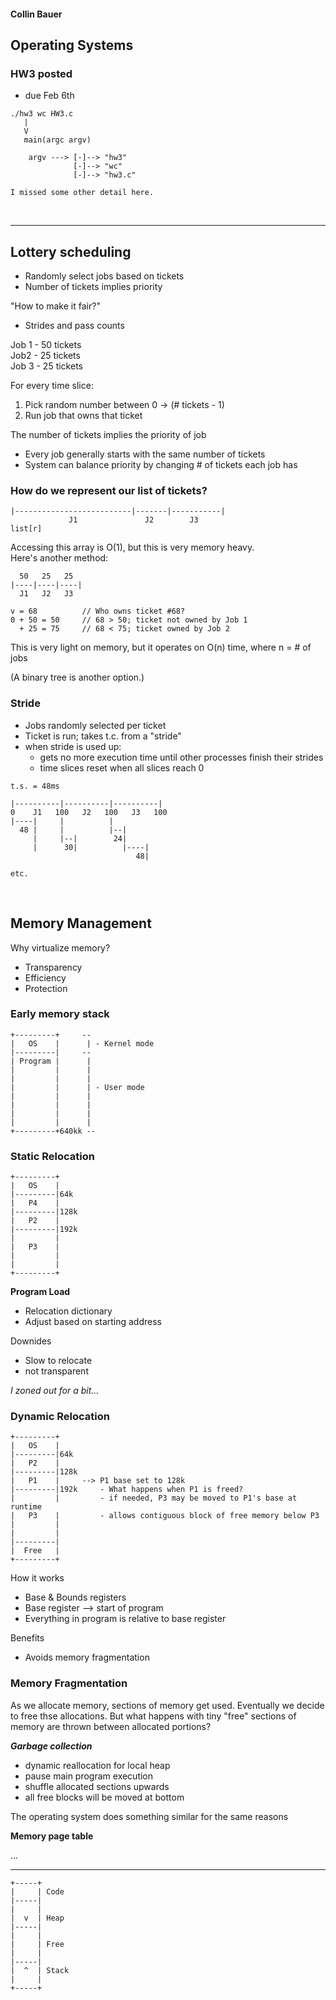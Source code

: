 #### Collin Bauer

## Operating Systems

### HW3 posted
- due Feb 6th

```
./hw3 wc HW3.c
   |
   V
   main(argc argv)

    argv ---> [-]--> "hw3"
              [-]--> "wc"
              [-]--> "hw3.c"

I missed some other detail here.
```

<br/>

---

## Lottery scheduling
- Randomly select jobs based on tickets
- Number of tickets implies priority

"How to make it fair?"
- Strides and pass counts

Job 1 - 50 tickets  
Job2 - 25 tickets  
Job 3 - 25 tickets

For every time slice:
1. Pick random number between 0 -> (# tickets - 1)
2. Run job that owns that ticket

The number of tickets implies the priority of job
- Every job generally starts with the same number of tickets
- System can balance priority by changing # of tickets each job has

### How do we represent our list of tickets?

```
|--------------------------|-------|-----------|
             J1               J2        J3
list[r]

```

Accessing this array is O(1), but this is very memory heavy.  
Here's another method:

```
  50   25   25
|----|----|----|
  J1   J2   J3

v = 68          // Who owns ticket #68?
0 + 50 = 50     // 68 > 50; ticket not owned by Job 1
  + 25 = 75     // 68 < 75; ticket owned by Job 2
```

This is very light on memory, but it operates on O(n) time, where n = # of jobs

(A binary tree is another option.)

### Stride

- Jobs randomly selected per ticket
- Ticket is run; takes t.c. from a "stride"
- when stride is used up:
  - gets no more execution time until other processes finish their strides
  - time slices reset when all slices reach 0

```
t.s. = 48ms

|----------|----------|----------|
0    J1   100   J2   100   J3   100
|----|     |          | 
  48 |     |          |--|
     |     |--|        24|
     |      30|          |----|
                            48|

etc.
```

<br/>

## Memory Management

Why virtualize memory?
- Transparency
- Efficiency
- Protection

### Early memory stack
```
+---------+     --
|   OS    |      | - Kernel mode
|---------|     --
| Program |      |
|         |      |
|         |      |
|         |      | - User mode
|         |      |
|         |      |
|         |      |
|         |      |
+---------+640kk --
```

### Static Relocation
```
+---------+     
|   OS    |     
|---------|64k  
|   P4    |     
|---------|128k 
|   P2    |     
|---------|192k 
|         |     
|   P3    |     
|         |     
|         |     
+---------+     
```

**Program Load**
- Relocation dictionary
- Adjust based on starting address

Downides
- Slow to relocate
- not transparent


*I zoned out for a bit...*

### Dynamic Relocation
```
+---------+     
|   OS    |     
|---------|64k  
|   P2    |     
|---------|128k 
|   P1    |     --> P1 base set to 128k
|---------|192k     - What happens when P1 is freed?
|         |         - if needed, P3 may be moved to P1's base at runtime
|   P3    |         - allows contiguous block of free memory below P3
|         |
|         |
|---------|
|  Free   |
+---------+     
```

How it works
- Base & Bounds registers
- Base register --> start of program
- Everything in program is relative to base register

Benefits
- Avoids memory fragmentation


### Memory Fragmentation

As we allocate memory, sections of memory get used. Eventually we decide to free thse allocations. But what happens with tiny "free" sections of memory are thrown between allocated portions?

***Garbage collection***
- dynamic reallocation for local heap
- pause main program execution
- shuffle allocated sections upwards
- all free blocks will be moved at bottom

The operating system does something similar for the same reasons

**Memory page table**

...


---

```
+-----+
|     | Code
|-----|
|     |
|  v  | Heap
|-----|
|     |
|     | Free
|     |
|-----|
|  ^  | Stack
|     |
+-----+
```


